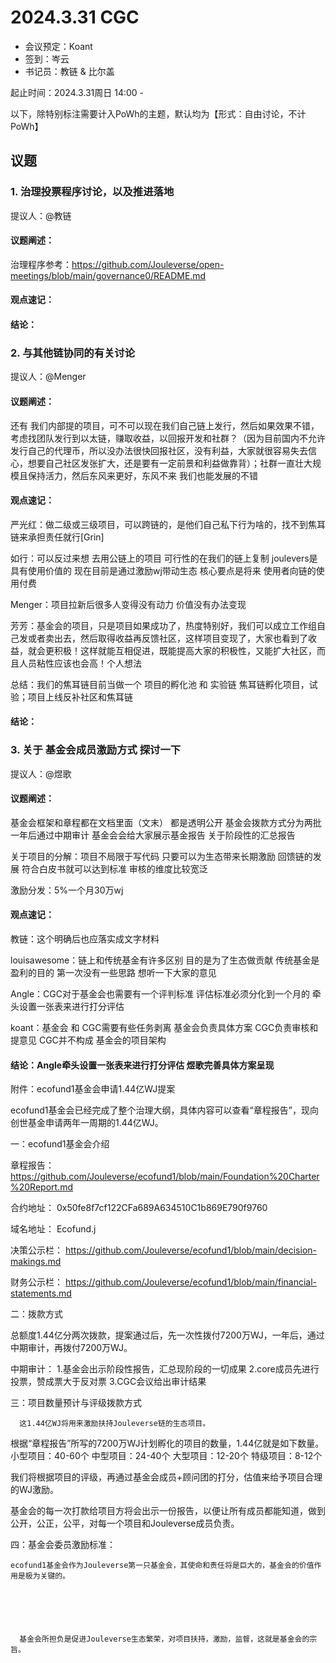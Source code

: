 # 2024.3.31 CGC

- 会议预定：Koant
- 签到：岑云
- 书记员：教链 & 比尔盖

起止时间：2024.3.31周日 14:00 - 

以下，除特别标注需要计入PoWh的主题，默认均为【形式：自由讨论，不计PoWh】

## 议题

### 1. 治理投票程序讨论，以及推进落地

提议人：@教链

#### 议题阐述：

治理程序参考：https://github.com/Jouleverse/open-meetings/blob/main/governance0/README.md

#### 观点速记：

#### 结论：

### 2. 与其他链协同的有关讨论

提议人：@Menger

#### 议题阐述：

还有  我们内部提的项目，可不可以现在我们自己链上发行，然后如果效果不错，考虑找团队发行到以太链，赚取收益，以回报开发和社群？（因为目前国内不允许发行自己的代理币，所以没办法很快回报社区，没有利益，大家就很容易失去信心，想要自己社区发张扩大，还是要有一定前景和利益做靠背）；社群一直壮大规模且保持活力，然后东风来更好，东风不来 我们也能发展的不错

#### 观点速记：

严光红：做二级或三级项目，可以跨链的，是他们自己私下行为啥的，找不到焦耳链来承担责任就行[Grin]

如行：可以反过来想 去用公链上的项目 可行性的在我们的链上复制 joulevers是具有使用价值的 现在目前是通过激励wj带动生态 核心要点是将来 使用者向链的使用付费 

Menger：项目拉新后很多人变得没有动力 价值没有办法变现 

芳芳：基金会的项目，只是项目如果成功了，热度特别好，我们可以成立工作组自己发或者卖出去，然后取得收益再反馈社区，这样项目变现了，大家也看到了收益，就会更积极！这样就能互相促进，既能提高大家的积极性，又能扩大社区，而且人员粘性应该也会高！个人想法

总结：我们的焦耳链目前当做一个  项目的孵化池 和  实验链  焦耳链孵化项目，试验；项目上线反补社区和焦耳链


#### 结论：

### 3. 关于 基金会成员激励方式  探讨一下

提议人：@煜歌

#### 议题阐述：

基金会框架和章程都在文档里面（文末） 都是透明公开 基金会拨款方式分为两批 一年后通过中期审计 基金会会给大家展示基金报告 关于阶段性的汇总报告 

关于项目的分解：项目不局限于写代码 只要可以为生态带来长期激励 回馈链的发展 符合白皮书就可以达到标准 审核的维度比较宽泛 

激励分发：5%一个月30万wj

#### 观点速记：

教链：这个明确后也应落实成文字材料

louisawesome：链上和传统基金有许多区别 目的是为了生态做贡献 传统基金是盈利的目的 第一次没有一些思路 想听一下大家的意见

Angle：CGC对于基金会也需要有一个评判标准  评估标准必须分化到一个月的 牵头设置一张表来进行打分评估

koant：基金会 和 CGC需要有些任务剥离 基金会负责具体方案 CGC负责审核和提意见 CGC并不构成 基金会的项目架构

#### 结论：Angle牵头设置一张表来进行打分评估 煜歌完善具体方案呈现


附件：ecofund1基金会申请1.44亿WJ提案

ecofund1基金会已经完成了整个治理大纲，具体内容可以查看“章程报告”，现向创世基金申请两年一周期的1.44亿WJ。


一：ecofund1基金会介绍

章程报告：
https://github.com/Jouleverse/ecofund1/blob/main/Foundation%20Charter%20Report.md 

合约地址：
0x50fe8f7cf122CFa689A634510C1b869E790f9760

域名地址：
Ecofund.j

决策公示栏：
https://github.com/Jouleverse/ecofund1/blob/main/decision-makings.md

财务公示栏：
https://github.com/Jouleverse/ecofund1/blob/main/financial-statements.md



二：拨款方式

总额度1.44亿分两次拨款，提案通过后，先一次性拨付7200万WJ，一年后，通过中期审计，再拨付7200万WJ。

中期审计：
    1.基金会出示阶段性报告，汇总现阶段的一切成果
2.core成员先进行投票，赞成票大于反对票
          3.CGC会议给出审计结果	


 三：项目数量预计与评级拨款方式
  
      这1.44亿WJ将用来激励扶持Jouleverse链的生态项目。

根据“章程报告”所写的7200万WJ计划孵化的项目的数量，1.44亿就是如下数量。
         小型项目：40-60个 
             中型项目：24-40个
             大型项目：12-20个 
       特级项目：8-12个


我们将根据项目的评级，再通过基金会成员+顾问团的打分，估值来给予项目合理的WJ激励。

基金会的每一次打款给项目方将会出示一份报告，以便让所有成员都能知道，做到公开，公正，公平，对每一个项目和Jouleverse成员负责。
	


四：基金会委员激励标准：	

    ecofund1基金会作为Jouleverse第一只基金会，其使命和责任将是巨大的，基金会的价值作用是极为关键的。

  




      基金会所担负是促进Jouleverse生态繁荣，对项目扶持，激励，监督，这就是基金会的宗旨。

